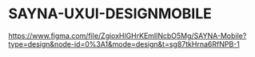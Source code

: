 # SAYNA-UXUI-DESIGNMOBILE

https://www.figma.com/file/ZgioxHlGHrKEmIlNcbO5Mg/SAYNA-Mobile?type=design&node-id=0%3A1&mode=design&t=sg87tkHrna6RfNPB-1

